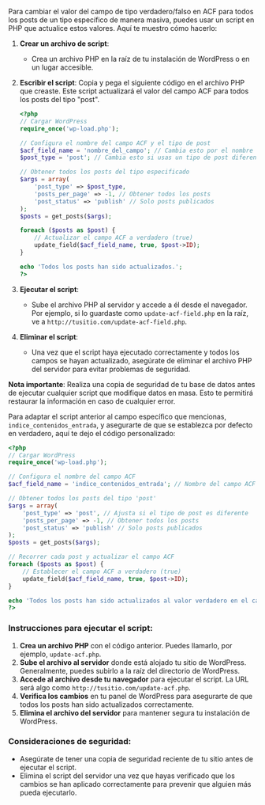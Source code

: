 Para cambiar el valor del campo de tipo verdadero/falso en ACF para todos los posts de un tipo específico de manera masiva, puedes usar un script en PHP que actualice estos valores. Aquí te muestro cómo hacerlo:

1. **Crear un archivo de script**:
   - Crea un archivo PHP en la raíz de tu instalación de WordPress o en un lugar accesible.

2. **Escribir el script**:
   Copia y pega el siguiente código en el archivo PHP que creaste. Este script actualizará el valor del campo ACF para todos los posts del tipo "post".

   ```php
   <?php
   // Cargar WordPress
   require_once('wp-load.php');

   // Configura el nombre del campo ACF y el tipo de post
   $acf_field_name = 'nombre_del_campo'; // Cambia esto por el nombre de tu campo ACF
   $post_type = 'post'; // Cambia esto si usas un tipo de post diferente

   // Obtener todos los posts del tipo especificado
   $args = array(
       'post_type' => $post_type,
       'posts_per_page' => -1, // Obtener todos los posts
       'post_status' => 'publish' // Solo posts publicados
   );
   $posts = get_posts($args);

   foreach ($posts as $post) {
       // Actualizar el campo ACF a verdadero (true)
       update_field($acf_field_name, true, $post->ID);
   }

   echo 'Todos los posts han sido actualizados.';
   ?>
   ```

3. **Ejecutar el script**:
   - Sube el archivo PHP al servidor y accede a él desde el navegador. Por ejemplo, si lo guardaste como `update-acf-field.php` en la raíz, ve a `http://tusitio.com/update-acf-field.php`.

4. **Eliminar el script**:
   - Una vez que el script haya ejecutado correctamente y todos los campos se hayan actualizado, asegúrate de eliminar el archivo PHP del servidor para evitar problemas de seguridad.

**Nota importante**: Realiza una copia de seguridad de tu base de datos antes de ejecutar cualquier script que modifique datos en masa. Esto te permitirá restaurar la información en caso de cualquier error.


Para adaptar el script anterior al campo específico que mencionas, `indice_contenidos_entrada`, y asegurarte de que se establezca por defecto en verdadero, aquí te dejo el código personalizado:

```php
<?php
// Cargar WordPress
require_once('wp-load.php');

// Configura el nombre del campo ACF
$acf_field_name = 'indice_contenidos_entrada'; // Nombre del campo ACF tipo verdadero/falso

// Obtener todos los posts del tipo 'post'
$args = array(
    'post_type' => 'post', // Ajusta si el tipo de post es diferente
    'posts_per_page' => -1, // Obtener todos los posts
    'post_status' => 'publish' // Solo posts publicados
);
$posts = get_posts($args);

// Recorrer cada post y actualizar el campo ACF
foreach ($posts as $post) {
    // Establecer el campo ACF a verdadero (true)
    update_field($acf_field_name, true, $post->ID);
}

echo 'Todos los posts han sido actualizados al valor verdadero en el campo "indice_contenidos_entrada".';
?>
```

### Instrucciones para ejecutar el script:
1. **Crea un archivo PHP** con el código anterior. Puedes llamarlo, por ejemplo, `update-acf.php`.
2. **Sube el archivo al servidor** donde está alojado tu sitio de WordPress. Generalmente, puedes subirlo a la raíz del directorio de WordPress.
3. **Accede al archivo desde tu navegador** para ejecutar el script. La URL será algo como `http://tusitio.com/update-acf.php`.
4. **Verifica los cambios** en tu panel de WordPress para asegurarte de que todos los posts han sido actualizados correctamente.
5. **Elimina el archivo del servidor** para mantener segura tu instalación de WordPress.

### Consideraciones de seguridad:
- Asegúrate de tener una copia de seguridad reciente de tu sitio antes de ejecutar el script.
- Elimina el script del servidor una vez que hayas verificado que los cambios se han aplicado correctamente para prevenir que alguien más pueda ejecutarlo.